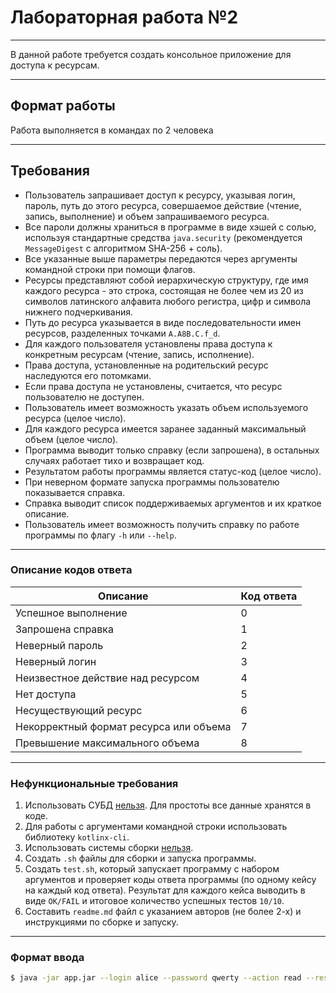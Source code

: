 # Лабораторная работа №2

---

В данной работе требуется создать консольное приложение для доступа к ресурсам.

---

## Формат работы
Работа выполняется в командах по 2 человека

---

## Требования
* Пользователь запрашивает доступ к ресурсу, указывая логин, пароль, путь до этого ресурса, совершаемое действие (чтение, запись, выполнение) и объем запрашиваемого ресурса.
* Все пароли должны храниться в программе в виде хэшей с солью, используя стандартные средства `java.security` (рекомендуется `MessageDigest` с алгоритмом SHA-256 + соль).
* Все указанные выше параметры передаются через аргументы командной строки при помощи флагов.
* Ресурсы представляют собой иерархическую структуру, где имя каждого ресурса - это строка, состоящая не более чем из 20 из символов латинского алфавита любого регистра, цифр и символа нижнего подчеркивания.
* Путь до ресурса указывается в виде последовательности имен ресурсов, разделенных точками `A.A8B.C.f_d`.
* Для каждого пользователя установлены права доступа к конкретным ресурсам (чтение, запись, исполнение).
* Права доступа, установленные на родительский ресурс наследуются его потомками.
* Если права доступа не установлены, считается, что ресурс пользователю не доступен.
* Пользователь имеет возможность указать объем используемого ресурса (целое число).
* Для каждого ресурса имеется заранее заданный максимальный объем (целое число).
* Программа выводит только справку (если запрошена), в остальных случаях работает тихо и возвращает код.
* Результатом работы программы является статус-код (целое число).
* При неверном формате запуска программы пользователю показывается справка.
* Справка выводит список поддерживаемых аргументов и их краткое описание.
* Пользователь имеет возможность получить справку по работе программы по флагу `-h` или `--help`.

---

### Описание кодов ответа
| Описание                               | Код ответа |
|----------------------------------------|------------|
| Успешное выполнение                    | 0          |
| Запрошена справка                      | 1          |
| Неверный пароль                        | 2          |
| Неверный логин                         | 3          |
| Неизвестное действие над ресурсом      | 4          |
| Нет доступа                            | 5          |
| Несуществующий ресурс                  | 6          |
| Некорректный формат ресурса или объема | 7          |
| Превышение максимального объема        | 8          |

---

### Нефункциональные требования
1. Использовать СУБД <u>нельзя</u>. Для простоты все данные хранятся в коде.
2. Для работы с аргументами командной строки использовать библиотеку `kotlinx-cli`.
3. Использовать системы сборки <u>нельзя</u>.
4. Создать `.sh` файлы для сборки и запуска программы.
5. Создать `test.sh`, который запускает программу с набором аргументов и проверяет коды ответа программы (по одному кейсу на каждый код ответа). Результат для каждого кейса выводить в виде `OK/FAIL` и итоговое количество успешных тестов `10/10`.
6. Составить `readme.md` файл с указанием авторов (не более 2-х) и инструкциями по сборке и запуску.

---

### Формат ввода
```bash
$ java -jar app.jar --login alice --password qwerty --action read --resource A.B.C --volume 10
```

